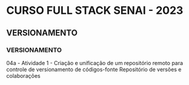 # CURSO FULL STACK SENAI - 2023 #

## VERSIONAMENTO ##

### VERSIONAMENTO ###

04a - Atividade 1 - Criação e unificação de um repositório remoto para controle de versionamento de códigos-fonte
Repositório de versões e colaborações
